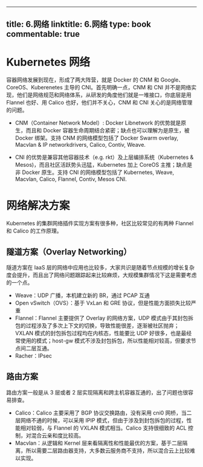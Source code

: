 
---
title: 6.网络
linktitle: 6.网络
type: book
commentable: true
---

# Kubernetes 网络

容器网络发展到现在，形成了两大阵营，就是 Docker 的 CNM 和 Google、CoreOS、Kuberenetes 主导的 CNI。首先明确一点，CNM 和 CNI 并不是网络实现，他们是网络规范和网络体系，从研发的角度他们就是一堆接口，你底层是用 Flannel 也好、用 Calico 也好，他们并不关心，CNM 和 CNI 关心的是网络管理的问题。

- CNM（Container Network Model）: Docker Libnetwork 的优势就是原生，而且和 Docker 容器生命周期结合紧密；缺点也可以理解为是原生，被 Docker 绑架。支持 CNM 的网络模型包括了 Docker Swarm overlay, Macvlan & IP networkdrivers, Calico, Contiv, Weave.

- CNI 的优势是兼容其他容器技术（e.g. rkt）及上层编排系统（Kubernetes & Mesos)，而且社区活跃势头迅猛，Kubernetes 加上 CoreOS 主推；缺点是非 Docker 原生。支持 CNI 的网络模型包括了 Kubernetes, Weave, Macvlan, Calico, Flannel, Contiv, Mesos CNI.

# 网络解决方案

Kubernetes 的集群网络插件实现方案有很多种，社区比较常见的有两种 Flannel 和 Calico 的工作原理。

## 隧道方案（Overlay Networking）

隧道方案在 IaaS 层的网络中应用也比较多，大家共识是随着节点规模的增长复杂度会提升，而且出了网络问题跟踪起来比较麻烦，大规模集群情况下这是需要考虑的一个点。

- Weave：UDP 广播，本机建立新的 BR，通过 PCAP 互通
- Open vSwitch（OVS）：基于 VxLan 和 GRE 协议，但是性能方面损失比较严重
- Flannel：Flannel 主要提供了 Overlay 的网络方案，UDP 模式由于其封包拆包的过程涉及了多次上下文的切换，导致性能很差，逐渐被社区抛弃；VXLAN 模式的封包拆包过程均在内核态，性能要比 UDP 好很多，也是最经常使用的模式；host-gw 模式不涉及封包拆包，所以性能相对较高，但要求节点间二层互通。
- Racher：IPsec

## 路由方案

路由方案一般是从 3 层或者 2 层实现隔离和跨主机容器互通的，出了问题也很容易排查。

- Calico：Calico 主要采用了 BGP 协议交换路由，没有采用 cni0 网桥，当二层网络不通的时候，可以采用 IPIP 模式，但由于涉及到封包拆包的过程，性能相对较弱，与 Flannel 的 VXLAN 模式相当。Calico 支持很细致的 ACL 控制，对混合云亲和度比较高。
- Macvlan：从逻辑和 Kernel 层来看隔离性和性能最优的方案，基于二层隔离，所以需要二层路由器支持，大多数云服务商不支持，所以混合云上比较难以实现。

    